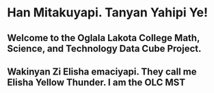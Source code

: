 # Han Mitakuyapi. Tanyan Yahipi Ye! 
## Welcome to the Oglala Lakota College Math, Science, and Technology Data Cube Project.
## Wakinyan Zi Elisha emaciyapi. They call me Elisha Yellow Thunder. I am the OLC MST 
